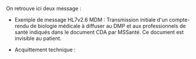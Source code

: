 On retrouve ici deux message : 
 - Exemple de message HL7v2.6 MDM : Transmission initiale d'un compte-rendu de biologie médicale à diffuser au DMP et aux professionnels de santé indiqués dans le document CDA par MSSanté. Ce document est invisible au patient.

- Acquittement technique : 

